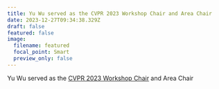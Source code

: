 ```yaml
---
title: Yu Wu served as the CVPR 2023 Workshop Chair and Area Chair
date: 2023-12-27T09:34:38.329Z
draft: false
featured: false
image:
  filename: featured
  focal_point: Smart
  preview_only: false
---
```

Yu Wu served as the <a href="https://cvpr2023.thecvf.com/Conferences/2023/Organizers">CVPR 2023 Workshop Chair</a> and Area Chair[](https://cvpr2023.thecvf.com/Conferences/2023/Organizers)